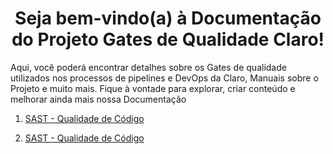 # <center> **Seja bem-vindo(a) à Documentação do Projeto Gates de Qualidade Claro!** </center> 

Aqui, você poderá encontrar detalhes sobre os Gates de qualidade utilizados nos processos de pipelines e DevOps da Claro, Manuais sobre o Projeto e muito mais. Fique à vontade para explorar, criar conteúdo e melhorar ainda mais nossa Documentação

1. [SAST - Qualidade de Código](/sast/sonar.md  "SAST - Qualidade de Código")

1. [SAST - Qualidade de Código](markdown-sample/sast/sonar  "SAST - Qualidade de Código - TEST LINK")